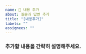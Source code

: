 ```yaml
---
name: 📝 내용 추가
about: 질문과 답변 추가
title: "[내용추가]"
labels: ""
assignees: ""
---
```


### 추가할 내용을 간략히 설명해주세요.
